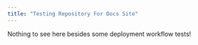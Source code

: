 ```yaml
---
title: "Testing Repository For Docs Site"
---
```


Nothing to see here besides some deployment workflow tests!